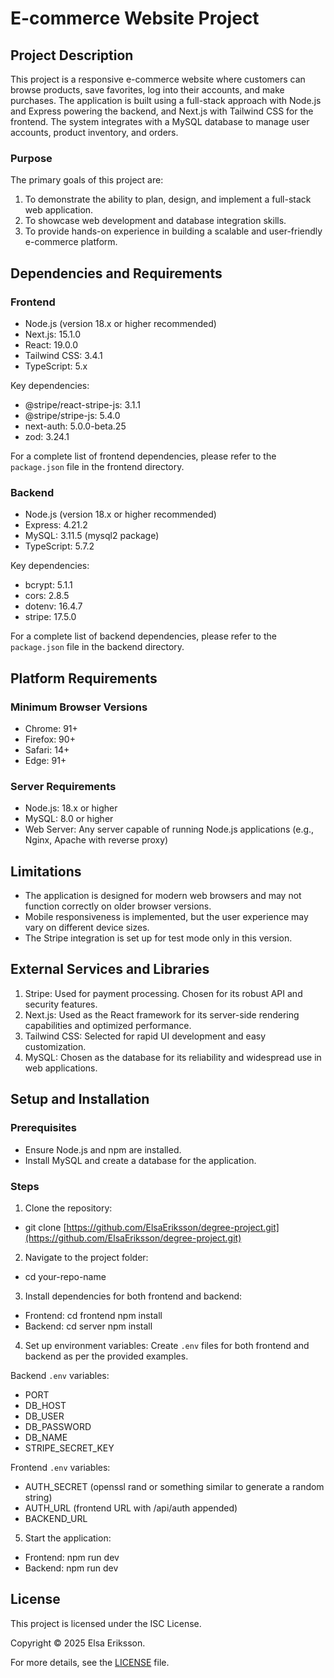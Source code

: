 # E-commerce Website Project

## Project Description

This project is a responsive e-commerce website where customers can browse products, save favorites, log into their accounts, and make purchases. The application is built using a full-stack approach with Node.js and Express powering the backend, and Next.js with Tailwind CSS for the frontend. The system integrates with a MySQL database to manage user accounts, product inventory, and orders.

### Purpose

The primary goals of this project are:

1. To demonstrate the ability to plan, design, and implement a full-stack web application.
2. To showcase web development and database integration skills.
3. To provide hands-on experience in building a scalable and user-friendly e-commerce platform.

## Dependencies and Requirements

### Frontend

- Node.js (version 18.x or higher recommended)
- Next.js: 15.1.0
- React: 19.0.0
- Tailwind CSS: 3.4.1
- TypeScript: 5.x

Key dependencies:

- @stripe/react-stripe-js: 3.1.1
- @stripe/stripe-js: 5.4.0
- next-auth: 5.0.0-beta.25
- zod: 3.24.1

For a complete list of frontend dependencies, please refer to the `package.json` file in the frontend directory.

### Backend

- Node.js (version 18.x or higher recommended)
- Express: 4.21.2
- MySQL: 3.11.5 (mysql2 package)
- TypeScript: 5.7.2

Key dependencies:

- bcrypt: 5.1.1
- cors: 2.8.5
- dotenv: 16.4.7
- stripe: 17.5.0

For a complete list of backend dependencies, please refer to the `package.json` file in the backend directory.

## Platform Requirements

### Minimum Browser Versions

- Chrome: 91+
- Firefox: 90+
- Safari: 14+
- Edge: 91+

### Server Requirements

- Node.js: 18.x or higher
- MySQL: 8.0 or higher
- Web Server: Any server capable of running Node.js applications (e.g., Nginx, Apache with reverse proxy)

## Limitations

- The application is designed for modern web browsers and may not function correctly on older browser versions.
- Mobile responsiveness is implemented, but the user experience may vary on different device sizes.
- The Stripe integration is set up for test mode only in this version.

## External Services and Libraries

1. Stripe: Used for payment processing. Chosen for its robust API and security features.
2. Next.js: Used as the React framework for its server-side rendering capabilities and optimized performance.
3. Tailwind CSS: Selected for rapid UI development and easy customization.
4. MySQL: Chosen as the database for its reliability and widespread use in web applications.

## Setup and Installation

### Prerequisites

- Ensure Node.js and npm are installed.
- Install MySQL and create a database for the application.

### Steps

1. Clone the repository:

- git clone [https://github.com/ElsaEriksson/degree-project.git](https://github.com/ElsaEriksson/degree-project.git)

2. Navigate to the project folder:

- cd your-repo-name

3. Install dependencies for both frontend and backend:

- Frontend: cd frontend npm install
- Backend: cd server npm install

4. Set up environment variables:
   Create `.env` files for both frontend and backend as per the provided examples.

Backend `.env` variables:

- PORT
- DB_HOST
- DB_USER
- DB_PASSWORD
- DB_NAME
- STRIPE_SECRET_KEY

Frontend `.env` variables:

- AUTH_SECRET (openssl rand or something similar to generate a random string)
- AUTH_URL (frontend URL with /api/auth appended)
- BACKEND_URL

5. Start the application:

- Frontend: npm run dev
- Backend: npm run dev

## License

This project is licensed under the ISC License.

Copyright © 2025 Elsa Eriksson.

For more details, see the [LICENSE](LICENSE) file.
